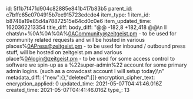 id: 5f1b7f471d904c82885e841b417b83b5
parent_id: c7bffc65c0704915b7ee915723edcde4
item_type: 1
item_id: b8748a19e85d4a78872515e64cd0c0e6
item_updated_time: 1620362213354
title_diff: 
body_diff: "@@ -182,8 +182,418 @@\\n ll chats\\n+%0A%0A%0A%0ACommunity@zeitgeist.pm - to be used for community related requests and will be hosted in various places%0APress@zeitgeist.pm - to be used for inbound / outbound press stuff, will be hosted on zeitgeist.pm and various place%0Alogin@zeitgeist.pm - to be used for some access control to software we spin-up as a %22super-admin%22 account for some primary admin logins. (such as a crowdcast account I will setup today)\\n"
metadata_diff: {"new":{},"deleted":[]}
encryption_cipher_text: 
encryption_applied: 0
updated_time: 2021-05-07T04:41:46.016Z
created_time: 2021-05-07T04:41:46.016Z
type_: 13